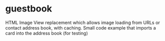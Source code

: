 # guestbook
HTML Image View replacement which allows image loading from URLs or contact address book, with caching. Small code example that imports a card into the address book (for testing)
 
